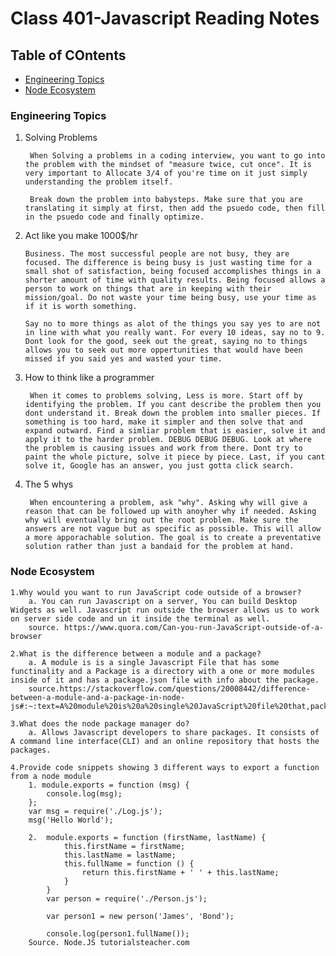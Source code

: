 # Class 401-Javascript Reading Notes

## Table of COntents

* [Engineering Topics](engineering-topics)
* [Node Ecosystem](node-ecosystem)


### Engineering Topics
1. Solving Problems

        When Solving a problems in a coding interview, you want to go into the problem with the mindset of "measure twice, cut once". It is very important to Allocate 3/4 of you're time on it just simply understanding the problem itself. 
            
        Break down the problem into babysteps. Make sure that you are translating it simply at first, then add the psuedo code, then fill in the psuedo code and finally optimize. 

2.  Act like you make 1000$/hr

        Business. The most successful people are not busy, they are focused. The difference is being busy is just wasting time for a small shot of satisfaction, being focused accomplishes things in a shorter amount of time with quality results. Being focused allows a person to work on things that are in keeping with their mission/goal. Do not waste your time being busy, use your time as if it is worth something. 
            
        Say no to more things as alot of the things you say yes to are not in line with what you really want. For every 10 ideas, say no to 9. Dont look for the good, seek out the great, saying no to things allows you to seek out more oppertunities that would have been missed if you said yes and wasted your time.  
3. How to think like a programmer

        When it comes to problems solving, Less is more. Start off by identifying the problem. If you cant describe the problem then you dont understand it. Break down the problem into smaller pieces. If something is too hard, make it simpler and then solve that and expand outward. Find a simliar problem that is easier, solve it and apply it to the harder problem. DEBUG DEBUG DEBUG. Look at where the problem is causing issues and work from there. Dont try to paint the whole picture, solve it piece by piece. Last, if you cant solve it, Google has an answer, you just gotta click search.
4. The 5 whys

        When encountering a problem, ask "why". Asking why will give a reason that can be followed up with anoyher why if needed. Asking why will eventually bring out the root problem. Make sure the answers are not vague but as specific as possible. This will allow a more apporachable solution. The goal is to create a preventative solution rather than just a bandaid for the problem at hand. 
### Node Ecosystem
    1.Why would you want to run JavaScript code outside of a browser?
        a. You can run Javascript on a server, You can build Desktop Widgets as well. Javascript run outside the browser allows us to work on server side code and un it inside the terminal as well. 
        source. https://www.quora.com/Can-you-run-JavaScript-outside-of-a-browser 

    2.What is the difference between a module and a package?
        a. A module is is a single Javascript File that has some functinality and a Package is a directory with a one or more modules inside of it and has a package.json file with info about the package.
        source.https://stackoverflow.com/questions/20008442/difference-between-a-module-and-a-package-in-node-js#:~:text=A%20module%20is%20a%20single%20JavaScript%20file%20that,package.json%20file%20which%20has%20metadata%20about%20the%20package.

    3.What does the node package manager do?
        a. Allows Javascript developers to share packages. It consists of A command line interface(CLI) and an online repository that hosts the packages.
        
    4.Provide code snippets showing 3 different ways to export a function from a node module
        1. module.exports = function (msg) { 
            console.log(msg);
        }; 
        var msg = require('./Log.js');
        msg('Hello World');

        2.  module.exports = function (firstName, lastName) {
                this.firstName = firstName;
                this.lastName = lastName;
                this.fullName = function () { 
                    return this.firstName + ' ' + this.lastName;
                }
            }
            var person = require('./Person.js');

            var person1 = new person('James', 'Bond');

            console.log(person1.fullName());
        Source. Node.JS tutorialsteacher.com